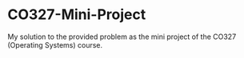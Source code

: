 # CO327-Mini-Project
My solution to the provided problem as the mini project of the CO327 (Operating Systems) course.
